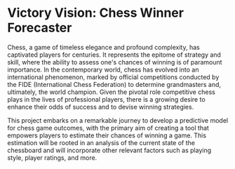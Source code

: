 # Victory Vision: Chess Winner Forecaster

Chess, a game of timeless elegance and profound complexity, has captivated players for centuries. It represents the epitome of strategy and skill, where the ability to assess one's chances of winning is of paramount importance. 
In the contemporary world, chess has evolved into an international phenomenon, marked by official competitions conducted by the FIDE (International Chess Federation) to determine grandmasters and, ultimately, the world champion. 
Given the pivotal role competitive chess plays in the lives of professional players, there is a growing desire to enhance their odds of success and to devise winning strategies.

This project embarks on a remarkable journey to develop a predictive model for chess game outcomes, with the primary aim of creating a tool that empowers players to estimate their chances of winning a game. 
This estimation will be rooted in an analysis of the current state of the chessboard and will incorporate other relevant factors such as playing style, player ratings, and more.
